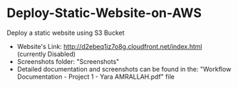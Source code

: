 # Deploy-Static-Website-on-AWS
Deploy a static website using S3 Bucket

- Website's Link: http://d2ebeq1iz7o8g.cloudfront.net/index.html (currently Disabled)
- Screenshots folder: "Screenshots"
- Detailed documentation and screenshots can be found in the: "Workflow Documentation - Project 1 - Yara AMRALLAH.pdf" file
